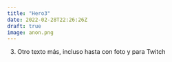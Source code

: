 ```yaml
---
title: "Hero3"
date: 2022-02-28T22:26:26Z
draft: true
image: anon.png
---
```


3. Otro texto más, incluso hasta con foto y para Twitch
